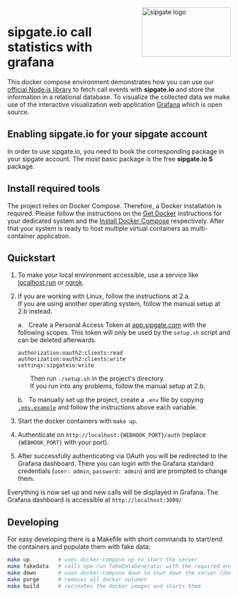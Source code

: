 <img src="https://www.sipgatedesign.com/wp-content/uploads/wort-bildmarke_positiv_2x.jpg" alt="sipgate logo" title="sipgate" align="right" height="112" width="200"/>

# sipgate.io call statistics with grafana

This docker compose environment demonstrates how you can use our [official Node.js library](https://github.com/sipgate-io/sipgateio-node) to fetch call events with **sipgate.io** and store the information in a relational database. To visualize the collected data we make use of the interactive visualization web application [Grafana](https://grafana.com/) which is open source.

## Enabling sipgate.io for your sipgate account

In order to use sipgate.io, you need to book the corresponding package in your sipgate account. The most basic package is the free **sipgate.io S** package.

## Install required tools

The project relies on Docker Compose. Therefore, a Docker installation is required. Please follow the instructions on the [Get Docker](https://docs.docker.com/get-docker/) instructions for your dedicated system and the [Install Docker Compose](https://docs.docker.com/compose/install/) respectively. After that your system is ready to host multiple virtual containers as multi-container application.

## Quickstart

1. To make your local environment accessible, use a service like [localhost.run](https://localhost.run/) or [ngrok](https://ngrok.com/).

2. If you are working with Linux, follow the instructions at 2.a.<br>
If you are using another operating system, follow the manual setup at 2.b instead.

    a. &nbsp; Create a Personal Access Token at [app.sipgate.com](https://app.sipgate.com/w0/personal-access-token) with the following scopes.
    This token will only be used by the `setup.sh` script and can be deleted afterwards.

    ```
    authorization:oauth2:clients:read
    authorization:oauth2:clients:write
    settings:sipgateio:write
    ```
    
    &nbsp; &nbsp; &nbsp;&nbsp; Then run `./setup.sh` in the project's directory.<br>
    &nbsp; &nbsp; &nbsp;&nbsp; If you run into any problems, follow the manual setup at 2.b.

    b. &nbsp; To manually set up the project, create a `.env` file by copying [`.env.example`](.env.example) and follow the instructions above each variable.

3. Start the docker containers with `make up`.

4. Authenticate on `http://localhost:{WEBHOOK_PORT}/auth` (replace `{WEBHOOK_PORT}` with your port).

5. After successfully authenticating via OAuth you will be redirected to the Grafana dashboard.
There you can login with the Grafana standard credentials (`user: admin`, `password: admin`) and are prompted to change them.

Everything is now set up and new calls will be displayed in Grafana.
The Grafana dashboard is accessible at `http://localhost:3009/`

## Developing

For easy developing there is a Makefile with short commands to start/end the containers and populate them with fake data:

```bash
make up         # uses docker-compose up to start the server
make fakedata   # calls npm run fakeDataGenerator with the required environment variables
make down       # uses docker-compose down to shut down the server (does not delete volumes)
make purge      # removes all docker volumes
make build      # recreates the docker images and starts them
```
